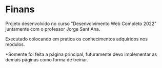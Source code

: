 # Finans
Projeto desenvolvido no curso "Desenvolvimento Web Completo 2022" juntamente com o professor Jorge Sant Ana.

Executado colocando em pratica os conhecimentos adquiridos nos modulos.

*Somente foi feita a página principal, futuramente devo implementar as demais páginas como forma de treinar.

